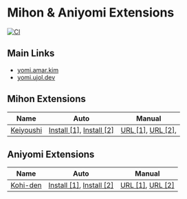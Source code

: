 # Mihon & Aniyomi Extensions

[![CI](https://github.com/amrkmn/yomi/actions/workflows/update.yml/badge.svg)](https://github.com/amrkmn/yomi/actions/workflows/update.yml)

## Main Links
- [yomi.amar.kim](https://yomi.amar.kim)
- [yomi.ujol.dev](https://yomi.ujol.dev)

## Mihon Extensions

| Name                                                 | Auto                                                                                                     | Manual                                               |
| ---------------------------------------------------- | -------------------------------------------------------------------------------------------------------- | ---------------------------------------------------- |
| [Keiyoushi](https://github.com/keiyoushi/extensions) | [Install [1]](https://r.amar.kim/?url=tachiyomi://add-repo?url=https://yomi.amar.kim/keiyoushi/index.min.json), [Install [2]](https://r.amar.kim/?url=tachiyomi://add-repo?url=https://yomi.ujol.dev/keiyoushi/index.min.json) | [URL [1]](https://yomi.amar.kim/keiyoushi/index.min.json), [URL [2]](https://yomi.ujol.dev/keiyoushi/index.min.json), |

## Aniyomi Extensions

| Name                                                   | Auto                                                                                                  | Manual                                              |
| ------------------------------------------------------ | ----------------------------------------------------------------------------------------------------- | --------------------------------------------------- |
| [Kohi-den](https://github.com/Kohi-den/extensions)     | [Install [1]](https://r.amar.kim/?url=aniyomi://add-repo?url=https://yomi.amar.kim/kohi-den/index.min.json), [Install [2]](https://r.amar.kim/?url=aniyomi://add-repo?url=https://yomi.ujol.dev/kohi-den/index.min.json) | [URL [1]](https://yomi.amar.kim/kohi-den/index.min.json), [URL [2]](https://yomi.ujol.dev/kohi-den/index.min.json) |
